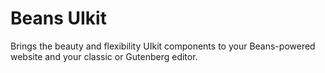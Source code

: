 # Beans UIkit

Brings the beauty and flexibility UIkit components to your Beans-powered website and your classic or Gutenberg editor.
    